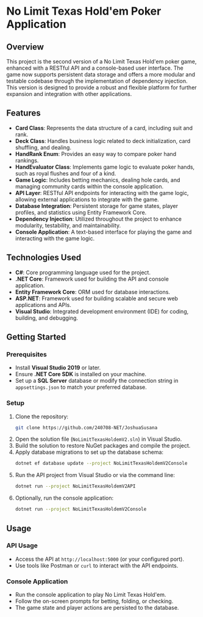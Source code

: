 # No Limit Texas Hold'em Poker Application

## Overview

This project is the second version of a No Limit Texas Hold'em poker game, enhanced with a RESTful API and a console-based user interface. The game now supports persistent data storage and offers a more modular and testable codebase through the implementation of dependency injection. This version is designed to provide a robust and flexible platform for further expansion and integration with other applications.

## Features

- **Card Class**: Represents the data structure of a card, including suit and rank.
- **Deck Class**: Handles business logic related to deck initialization, card shuffling, and dealing.
- **HandRank Enum**: Provides an easy way to compare poker hand rankings.
- **HandEvaluator Class**: Implements game logic to evaluate poker hands, such as royal flushes and four of a kind.
- **Game Logic**: Includes betting mechanics, dealing hole cards, and managing community cards within the console application.
- **API Layer**: RESTful API endpoints for interacting with the game logic, allowing external applications to integrate with the game.
- **Database Integration**: Persistent storage for game states, player profiles, and statistics using Entity Framework Core.
- **Dependency Injection**: Utilized throughout the project to enhance modularity, testability, and maintainability.
- **Console Application**: A text-based interface for playing the game and interacting with the game logic.

## Technologies Used

- **C#**: Core programming language used for the project.
- **.NET Core**: Framework used for building the API and console application.
- **Entity Framework Core**: ORM used for database interactions.
- **ASP.NET**: Framework used for building scalable and secure web applications and APIs.
- **Visual Studio**: Integrated development environment (IDE) for coding, building, and debugging.

## Getting Started

### Prerequisites

- Install **Visual Studio 2019** or later.
- Ensure **.NET Core SDK** is installed on your machine.
- Set up a **SQL Server** database or modify the connection string in `appsettings.json` to match your preferred database.

### Setup

1. Clone the repository:
    ```bash
    git clone https://github.com/240708-NET/JoshuaSusana
    ```
2. Open the solution file (`NoLimitTexasHoldemV2.sln`) in Visual Studio.
3. Build the solution to restore NuGet packages and compile the project.
4. Apply database migrations to set up the database schema:
    ```bash
    dotnet ef database update --project NoLimitTexasHoldemV2Console
    ```
5. Run the API project from Visual Studio or via the command line:
    ```bash
    dotnet run --project NoLimitTexasHoldemV2API
    ```
6. Optionally, run the console application:
    ```bash
    dotnet run --project NoLimitTexasHoldemV2Console
    ```

## Usage

### API Usage

- Access the API at `http://localhost:5000` (or your configured port).
- Use tools like Postman or `curl` to interact with the API endpoints.

### Console Application

- Run the console application to play No Limit Texas Hold'em.
- Follow the on-screen prompts for betting, folding, or checking.
- The game state and player actions are persisted to the database.
